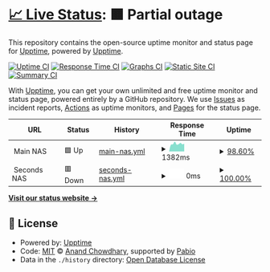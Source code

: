 # [📈 Live Status](https://upptime.github.io/upptime): <!--live status--> **🟧 Partial outage**

This repository contains the open-source uptime monitor and status page for [Upptime](https://upptime.js.org), powered by [Upptime](https://github.com/upptime/upptime).

[![Uptime CI](https://github.com/a4649/status/workflows/Uptime%20CI/badge.svg)](https://github.com/a4649/status/actions?query=workflow%3A%22Uptime+CI%22)
[![Response Time CI](https://github.com/a4649/status/workflows/Response%20Time%20CI/badge.svg)](https://github.com/a4649/status/actions?query=workflow%3A%22Response+Time+CI%22)
[![Graphs CI](https://github.com/a4649/status/workflows/Graphs%20CI/badge.svg)](https://github.com/a4649/status/actions?query=workflow%3A%22Graphs+CI%22)
[![Static Site CI](https://github.com/a4649/status/workflows/Static%20Site%20CI/badge.svg)](https://github.com/a4649/status/actions?query=workflow%3A%22Static+Site+CI%22)
[![Summary CI](https://github.com/a4649/status/workflows/Summary%20CI/badge.svg)](https://github.com/a4649/status/actions?query=workflow%3A%22Summary+CI%22)

With [Upptime](https://upptime.js.org), you can get your own unlimited and free uptime monitor and status page, powered entirely by a GitHub repository. We use [Issues](https://github.com/upptime/upptime/issues) as incident reports, [Actions](https://github.com/a4649/status/actions) as uptime monitors, and [Pages](https://upptime.github.io/upptime) for the status page.

<!--start: status pages-->
<!-- This summary is generated by Upptime (https://github.com/upptime/upptime) -->
<!-- Do not edit this manually, your changes will be overwritten -->
<!-- prettier-ignore -->
| URL | Status | History | Response Time | Uptime |
| --- | ------ | ------- | ------------- | ------ |
| <img alt="" src="https://icons.duckduckgo.com/ip3/null.ico" height="13"> Main NAS | 🟩 Up | [main-nas.yml](https://github.com/a4649/status/commits/HEAD/history/main-nas.yml) | <details><summary><img alt="Response time graph" src="./graphs/main-nas/response-time-week.png" height="20"> 1382ms</summary><br><a href="https://a4649.github.io/status/history/main-nas"><img alt="Response time 1261" src="https://img.shields.io/endpoint?url=https%3A%2F%2Fraw.githubusercontent.com%2Fa4649%2Fstatus%2FHEAD%2Fapi%2Fmain-nas%2Fresponse-time.json"></a><br><a href="https://a4649.github.io/status/history/main-nas"><img alt="24-hour response time 1436" src="https://img.shields.io/endpoint?url=https%3A%2F%2Fraw.githubusercontent.com%2Fa4649%2Fstatus%2FHEAD%2Fapi%2Fmain-nas%2Fresponse-time-day.json"></a><br><a href="https://a4649.github.io/status/history/main-nas"><img alt="7-day response time 1382" src="https://img.shields.io/endpoint?url=https%3A%2F%2Fraw.githubusercontent.com%2Fa4649%2Fstatus%2FHEAD%2Fapi%2Fmain-nas%2Fresponse-time-week.json"></a><br><a href="https://a4649.github.io/status/history/main-nas"><img alt="30-day response time 1261" src="https://img.shields.io/endpoint?url=https%3A%2F%2Fraw.githubusercontent.com%2Fa4649%2Fstatus%2FHEAD%2Fapi%2Fmain-nas%2Fresponse-time-month.json"></a><br><a href="https://a4649.github.io/status/history/main-nas"><img alt="1-year response time 1261" src="https://img.shields.io/endpoint?url=https%3A%2F%2Fraw.githubusercontent.com%2Fa4649%2Fstatus%2FHEAD%2Fapi%2Fmain-nas%2Fresponse-time-year.json"></a></details> | <details><summary><a href="https://a4649.github.io/status/history/main-nas">98.60%</a></summary><a href="https://a4649.github.io/status/history/main-nas"><img alt="All-time uptime 98.21%" src="https://img.shields.io/endpoint?url=https%3A%2F%2Fraw.githubusercontent.com%2Fa4649%2Fstatus%2FHEAD%2Fapi%2Fmain-nas%2Fuptime.json"></a><br><a href="https://a4649.github.io/status/history/main-nas"><img alt="24-hour uptime 100.00%" src="https://img.shields.io/endpoint?url=https%3A%2F%2Fraw.githubusercontent.com%2Fa4649%2Fstatus%2FHEAD%2Fapi%2Fmain-nas%2Fuptime-day.json"></a><br><a href="https://a4649.github.io/status/history/main-nas"><img alt="7-day uptime 98.60%" src="https://img.shields.io/endpoint?url=https%3A%2F%2Fraw.githubusercontent.com%2Fa4649%2Fstatus%2FHEAD%2Fapi%2Fmain-nas%2Fuptime-week.json"></a><br><a href="https://a4649.github.io/status/history/main-nas"><img alt="30-day uptime 98.21%" src="https://img.shields.io/endpoint?url=https%3A%2F%2Fraw.githubusercontent.com%2Fa4649%2Fstatus%2FHEAD%2Fapi%2Fmain-nas%2Fuptime-month.json"></a><br><a href="https://a4649.github.io/status/history/main-nas"><img alt="1-year uptime 98.21%" src="https://img.shields.io/endpoint?url=https%3A%2F%2Fraw.githubusercontent.com%2Fa4649%2Fstatus%2FHEAD%2Fapi%2Fmain-nas%2Fuptime-year.json"></a></details>
| <img alt="" src="https://icons.duckduckgo.com/ip3/null.ico" height="13"> Seconds NAS | 🟥 Down | [seconds-nas.yml](https://github.com/a4649/status/commits/HEAD/history/seconds-nas.yml) | <details><summary><img alt="Response time graph" src="./graphs/seconds-nas/response-time-week.png" height="20"> 0ms</summary><br><a href="https://a4649.github.io/status/history/seconds-nas"><img alt="Response time 0" src="https://img.shields.io/endpoint?url=https%3A%2F%2Fraw.githubusercontent.com%2Fa4649%2Fstatus%2FHEAD%2Fapi%2Fseconds-nas%2Fresponse-time.json"></a><br><a href="https://a4649.github.io/status/history/seconds-nas"><img alt="24-hour response time 0" src="https://img.shields.io/endpoint?url=https%3A%2F%2Fraw.githubusercontent.com%2Fa4649%2Fstatus%2FHEAD%2Fapi%2Fseconds-nas%2Fresponse-time-day.json"></a><br><a href="https://a4649.github.io/status/history/seconds-nas"><img alt="7-day response time 0" src="https://img.shields.io/endpoint?url=https%3A%2F%2Fraw.githubusercontent.com%2Fa4649%2Fstatus%2FHEAD%2Fapi%2Fseconds-nas%2Fresponse-time-week.json"></a><br><a href="https://a4649.github.io/status/history/seconds-nas"><img alt="30-day response time 0" src="https://img.shields.io/endpoint?url=https%3A%2F%2Fraw.githubusercontent.com%2Fa4649%2Fstatus%2FHEAD%2Fapi%2Fseconds-nas%2Fresponse-time-month.json"></a><br><a href="https://a4649.github.io/status/history/seconds-nas"><img alt="1-year response time 0" src="https://img.shields.io/endpoint?url=https%3A%2F%2Fraw.githubusercontent.com%2Fa4649%2Fstatus%2FHEAD%2Fapi%2Fseconds-nas%2Fresponse-time-year.json"></a></details> | <details><summary><a href="https://a4649.github.io/status/history/seconds-nas">100.00%</a></summary><a href="https://a4649.github.io/status/history/seconds-nas"><img alt="All-time uptime 93.19%" src="https://img.shields.io/endpoint?url=https%3A%2F%2Fraw.githubusercontent.com%2Fa4649%2Fstatus%2FHEAD%2Fapi%2Fseconds-nas%2Fuptime.json"></a><br><a href="https://a4649.github.io/status/history/seconds-nas"><img alt="24-hour uptime 100.00%" src="https://img.shields.io/endpoint?url=https%3A%2F%2Fraw.githubusercontent.com%2Fa4649%2Fstatus%2FHEAD%2Fapi%2Fseconds-nas%2Fuptime-day.json"></a><br><a href="https://a4649.github.io/status/history/seconds-nas"><img alt="7-day uptime 100.00%" src="https://img.shields.io/endpoint?url=https%3A%2F%2Fraw.githubusercontent.com%2Fa4649%2Fstatus%2FHEAD%2Fapi%2Fseconds-nas%2Fuptime-week.json"></a><br><a href="https://a4649.github.io/status/history/seconds-nas"><img alt="30-day uptime 93.19%" src="https://img.shields.io/endpoint?url=https%3A%2F%2Fraw.githubusercontent.com%2Fa4649%2Fstatus%2FHEAD%2Fapi%2Fseconds-nas%2Fuptime-month.json"></a><br><a href="https://a4649.github.io/status/history/seconds-nas"><img alt="1-year uptime 93.19%" src="https://img.shields.io/endpoint?url=https%3A%2F%2Fraw.githubusercontent.com%2Fa4649%2Fstatus%2FHEAD%2Fapi%2Fseconds-nas%2Fuptime-year.json"></a></details>

<!--end: status pages-->

[**Visit our status website →**](https://upptime.github.io/upptime)

## 📄 License

- Powered by: [Upptime](https://github.com/upptime/upptime)
- Code: [MIT](./LICENSE) © [Anand Chowdhary](https://anandchowdhary.com), supported by [Pabio](https://pabio.com)
- Data in the `./history` directory: [Open Database License](https://opendatacommons.org/licenses/odbl/1-0/)

